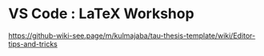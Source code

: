 # VS Code : LaTeX Workshop

https://github-wiki-see.page/m/kulmajaba/tau-thesis-template/wiki/Editor-tips-and-tricks

